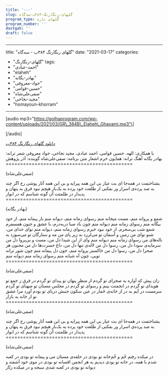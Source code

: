 ```yaml
---
title: '---'
slug: گلهای-رنگارنگ-۳۸۴ب-سه‌گاه
program_type: گلهای تازه
program_number: ''
dastgah: ''
draft: false
---
```


---
title: "گلهای رنگارنگ ۳۸۴ب - سه‌گاه"
date: "2021-03-17"
categories: 
  - "گلهای-رنگارنگ"
tags: 
  - "احمد-عبادی"
  - "elaheh"
  - "بهادر-یگانه"
  - "جواد-معروفی"
  - "حسین-قوامی"
  - "صفی‌علی‌شاه"
  - "مجید-نجاحی"
  - "homayoun-khorram"
---

\[audio mp3="https://golhaprogram.com/wp-content/uploads/2021/03/GR\_384B\_Elaheh\_Ghavami.mp3"\]

\[/audio\]

[دانلود گلهای رنگارنگ ۳۸۴ب](https://golhaprogram.com/wp-content/uploads/2021/03/GR_384B_Elaheh_Ghavami.mp3)

با همکاری: الهه، حسین قوامی، احمد عبادی، مجید نجاحی، جواد معروفی شعر ترانه: بهادر یگانه آهنگ ترانه: همایون خرم اشعار متن برنامه: صفی‌علی‌شاه گوینده: آذر پژوهش ============================================

(صفی‌علی‌شاه)

بشناختمت در همه‌جا ای بت عیار بی این همه پیرایه و بی این همه آثار پوشی رخ اگر چند به صد پرده‌ی اسرار ور بفکنی از طلعت خود پرده به یک‌بار هیچم نبود فرق به پنهان و پدیدار در ظلمتت آن گونه شناسم که در انوار ============================================

(بهادر یگانه)

شمع و پروانه منم، مست میخانه منم رسوای زمانه منم، دیوانه منم یار پیمانه منم، از خود بیگانه منم رسوای زمانه منم دیوانه منم چون باد صبا دربه‌درم، با عشق و جنون همسفرم شمع شب بی‌سحرم، از خود نبود خبرم رسوای زمانه منم، دیوانه منم توای خدای من، شنو نوای من زمین و آسمان تو می‌لرزد به زیر پای من مه و ستارگان تو می‌سوزد به ناله‌های من رسوای زمانه منم دیوانه منم وای از این شیدا دل من، مست و بی‌پروا دل من سرمایه‌ی سودا دل من، رسوا دل من لاله‌ی تنها دل من، داغ حسرت‌ها دل من مجنون هر صحرا دل من، رسوا دل من خاکستر پروانه منم، خون دل پیمانه منم چون شور ترانه تویی، چون آه شبانه منم رسوای زمانه منم دیوانه منم ============================================

(صفی‌علی‌شاه)

زان پیش که آواره به صحرای تو گردم از منظر پنهان تو پیدای تو گردم در فرق ز جمع تو هویدای تو گردم در انجمنت بینم و رسوای تو گردم در مجلس مستان تو صهبای تو گردم سرمست در آیم به در از خانه‌ی خَمار در عین سکون جنبش دریای تو بودم آورد مرا عشق تو از خانه به بازار ============================================

(صفی‌علی‌شاه)

بشناختمت در همه‌جا ای بت عیار بی این همه پیرایه و بی این همه آثار پوشی رخ اگر چند به صد پرده‌ی اسرار ور بفکنی از طلعت خود پرده به یک‌بار هیچم نبود فرق به پنهان و پدیدار در ظلمتت آن گونه شناسم که در انوار ============================================

(صفی‌علی‌شاه)

در میکده رفتم خُم و خُم‌خانه تو بودی در حلقه‌ی مستان می و پیمانه تو بودی در کعبه شدم با همه، در خانه تو بودی دیدیم به هر انجمن افسانه تو بودی در موی خود آشفته و دیوانه تو بودی در کعبه شدی سبحه و در میکده زنّار
